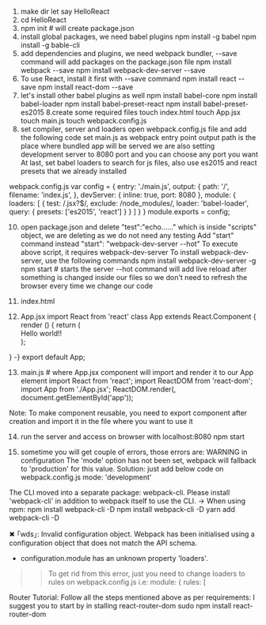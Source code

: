 1. make dir let say HelloReact
2. cd HelloReact
3. npm init # will create package.json
4. install global packages, we need babel plugins
npm install -g babel
npm install -g bable-cli
5. add dependencies and plugins, we need webpack bundler, --save command will
   add packages on the package.json file
npm install webpack --save
npm install webpack-dev-server --save
6. To use React, install it first with --save command
npm install react --save
npm install react-dom --save
7. let's install other babel plugins as well
npm install babel-core
npm install babel-loader
npm install babel-preset-react
npm install babel-preset-es2015
8.create some required files
touch index.html
touch App.jsx
touch main.js
touch webpack.config.js
9. set compiler, server and loaders
open webpack.config.js file and add the following code
set main.js as webpack entry point
output path is the place where bundled app will be served
we are also setting development server to 8080 port and you can choose any port
you want
At last, set babel loaders to search for js files, also use es2015 and react
presets that we already installed

webpack.config.js
var config = {
  entry: './main.js',
  output: {
    path: '/',
    filename: 'index.js',
  },
  devServer: {
    inline: true,
    port: 8080
  },
  module: {
    loaders: [
      {
        test: /\.jsx?$/,
        exclude: /node_modules/,
        loader: 'babel-loader',
        query: {
          presets: ['es2015', 'react']
        }
      }
    ]
  }
}
module.exports = config;

10. open package.json and delete "test":"echo......" which is inside "scripts"
    object, we are deleting as we do not need any testing
    Add "start" command instead
     "start": "webpack-dev-server --hot"
    To execute above script, it requires webpack-dev-server
    To install webpack-dev-server, use the following commands
    npm install webpack-dev-server -g
    npm start # starts the server
    --hot command will add live reload after something is changed inside our
files so we don't need to refresh the browser every time we change our code

11. index.html
<body>
  <div id="app"></div>
  <script src="index.js"></script>
</body>

12. App.jsx
import React from 'react'
class App extends React.Component {
  render () {
    return (
      <div>Hello world!!</div> 
    );
  }
-}
export default App;

13. main.js # where App.jsx component will import and render it to our App
    element
import React from 'react';
import ReactDOM from 'react-dom';
import App from './App.jsx';
ReactDOM.render(<App />, document.getElementById('app'));

Note: To make component reusable, you need to export component after creation
and import it in the file where you want to use it

14. run the server and access on browser with localhost:8080
npm start

15. sometime you will get couple of errors, those errors are:
WARNING in configuration
The 'mode' option has not been set, webpack will fallback to 'production' for this value.
Solution: just add below code on webpack.config.js
mode: 'development'

The CLI moved into a separate package: webpack-cli.
Please install 'webpack-cli' in addition to webpack itself to use the CLI.
-> When using npm: npm install webpack-cli -D
npm install webpack-cli -D
yarn add webpack-cli -D

✖ ｢wds｣: Invalid configuration object. Webpack has been initialised using a configuration object that does not match the API schema.
 - configuration.module has an unknown property 'loaders'.
 >> To get rid from this error, just you need to change loaders to rules on webpack.config.js
 i.e: module: {
      rules: [

Router Tutorial:
Follow all the steps mentioned above as per requirements:
I suggest you to start by in stalling react-router-dom
sudo npm install react-router-dom